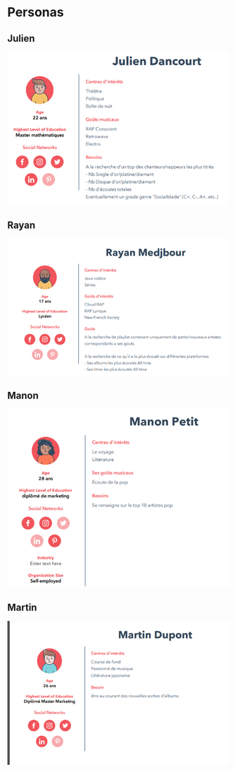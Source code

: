 # Personas

## Julien
![Persona Julien](./personas/julien.png)

## Rayan
![Persona Rayan](./personas/rayan.png)

## Manon
![Persona Manon](./personas/manon.png)

## Martin
![Persona Martin](./personas/martin.png)